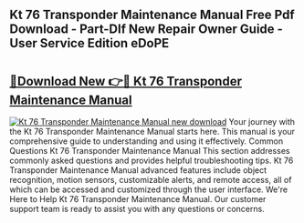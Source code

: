## Kt 76 Transponder Maintenance Manual Free Pdf Download - Part-DIf New Repair Owner Guide - User Service Edition eDoPE

# <h2><a href="http://bc48818.oget.top/?id=Kt+76+Transponder+Maintenance+Manual">🔗Download New 👉🔴 Kt 76 Transponder Maintenance Manual</a></h2>

[![Kt 76 Transponder Maintenance Manual new download](https://i.imgur.com/5g1atiW.png)](http://bc48818.oget.top/?id=Kt+76+Transponder+Maintenance+Manual)
Your journey with the Kt 76 Transponder Maintenance Manual starts here. This manual is your comprehensive guide to understanding and using it effectively. Common Questions Kt 76 Transponder Maintenance Manual This section addresses commonly asked questions and provides helpful troubleshooting tips. Kt 76 Transponder Maintenance Manual advanced features include object recognition, motion sensors, customizable alerts, and remote access, all of which can be accessed and customized through the user interface. We're Here to Help Kt 76 Transponder Maintenance Manual. Our customer support team is ready to assist you with any questions or concerns.
